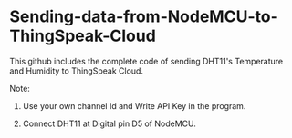# Sending-data-from-NodeMCU-to-ThingSpeak-Cloud
This github includes the complete code of sending DHT11's Temperature and Humidity to ThingSpeak Cloud.

Note: 

1) Use your own channel Id and Write API Key in the program.

2) Connect DHT11 at Digital pin D5 of NodeMCU.

